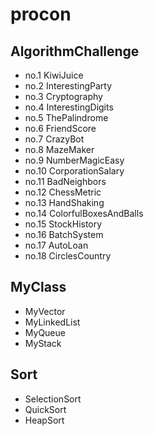 procon
======

## AlgorithmChallenge

- no.1 KiwiJuice
- no.2 InterestingParty
- no.3 Cryptography
- no.4 InterestingDigits
- no.5 ThePalindrome
- no.6 FriendScore
- no.7 CrazyBot
- no.8 MazeMaker
- no.9 NumberMagicEasy
- no.10 CorporationSalary
- no.11 BadNeighbors
- no.12 ChessMetric
- no.13 HandShaking
- no.14 ColorfulBoxesAndBalls
- no.15 StockHistory
- no.16 BatchSystem
- no.17 AutoLoan
- no.18 CirclesCountry


## MyClass

- MyVector
- MyLinkedList
- MyQueue
- MyStack

## Sort

- SelectionSort
- QuickSort
- HeapSort
